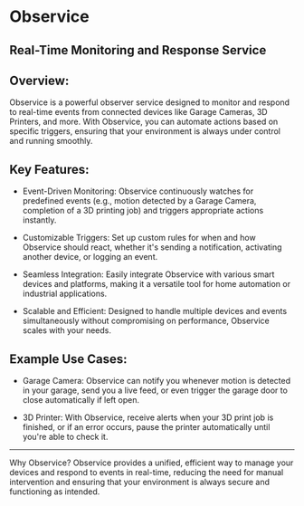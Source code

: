 # Observice
## Real-Time Monitoring and Response Service
## Overview:
Observice is a powerful observer service designed to monitor and respond to real-time events from connected devices like Garage Cameras, 3D Printers, and more. With Observice, you can automate actions based on specific triggers, ensuring that your environment is always under control and running smoothly.

## Key Features:

- Event-Driven Monitoring: Observice continuously watches for predefined events (e.g., motion detected by a Garage Camera, completion of a 3D printing job) and triggers appropriate actions instantly.

- Customizable Triggers: Set up custom rules for when and how Observice should react, whether it's sending a notification, activating another device, or logging an event.

- Seamless Integration: Easily integrate Observice with various smart devices and platforms, making it a versatile tool for home automation or industrial applications.

- Scalable and Efficient: Designed to handle multiple devices and events simultaneously without compromising on performance, Observice scales with your needs.

## Example Use Cases:

- Garage Camera: Observice can notify you whenever motion is detected in your garage, send you a live feed, or even trigger the garage door to close automatically if left open.

- 3D Printer: With Observice, receive alerts when your 3D print job is finished, or if an error occurs, pause the printer automatically until you're able to check it.

----

Why Observice?
Observice provides a unified, efficient way to manage your devices and respond to events in real-time, reducing the need for manual intervention and ensuring that your environment is always secure and functioning as intended.
